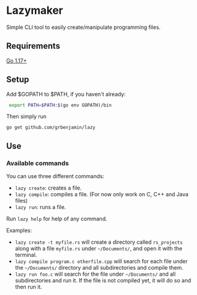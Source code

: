 # Lazymaker
Simple CLI tool to easily create/manipulate programming files.

## Requirements
[Go 1.17+](https://golang.org/dl/)

## Setup
Add $GOPATH to $PATH, if you haven't already:
```bash
 export PATH=$PATH:$(go env GOPATH)/bin
```

Then simply run
```
go get github.com/grbenjamin/lazy
```

## Use
### Available commands
You can use three different commands:
- ``lazy create``: creates a file.
- ``lazy compile``: compiles a file. (For now only work on C, C++ and Java files)
- ``lazy run``: runs a file.

Run `lazy help` for help of any command.

Examples:
- ``lazy create -t myfile.rs`` will create a directory called ``rs_projects`` along with a file ``myfile.rs`` under `~/Documents/`, and open it with the terminal.
- ``lazy compile program.c otherfile.cpp`` will search for each file under the ``~/Documents/`` directory and all subdirectories and compile them.
- ``lazy run foo.c`` will search for the file under `~/Documents/` and all subdirectories and run it. If the file is not compiled yet, it will do so and then run it.
